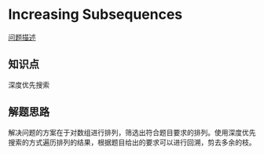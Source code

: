 # Increasing Subsequences

[问题描述](https://leetcode.com/problems/increasing-subsequences/)

## 知识点

深度优先搜索

## 解题思路

解决问题的方案在于对数组进行排列，筛选出符合题目要求的排列。使用深度优先搜索的方式遍历排列的结果，根据题目给出的要求可以进行回溯，剪去多余的枝。
